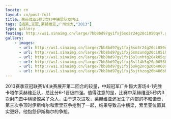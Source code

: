 ```yaml
---
locate: cn
layout: cn/post-full
title: 莱赫维亚5秒3次打中横梁队友内讧
tags: [搞笑,亚冠,莱赫维亚,广州恒大,"2013"]
type: gallery
featimg: http://ws1.sinaimg.cn/large/7bb8bd97gy1fxj5so3r24g20ci050qv7.gif
gallery:
    - images:
      - url: http://ws1.sinaimg.cn/large/7bb8bd97gy1fxj5so3r24g20ci050qv7.gif
      - url: http://ws1.sinaimg.cn/large/7bb8bd97gy1fxj5smzundg20ci05ihdv.gif
      - url: http://ws1.sinaimg.cn/large/7bb8bd97gy1fxj5slunhtg20ak05qx6r.gif
      - url: http://ws1.sinaimg.cn/large/7bb8bd97gy1fxj5sl14k5g20a0056kjn.gif
      - url: http://ws1.sinaimg.cn/large/7bb8bd97gy1fxj5skg2ncg20b4060x6r.gif
      - url: http://ws1.sinaimg.cn/large/7bb8bd97gy1fxj5sjthzog20b406bhdt.gif
---
```


2013赛季亚冠联赛1/4决赛展开第二回合的较量，中超冠军广州恒大客场4-1完胜卡塔尔莱赫维亚队，总比分6-1晋级四强。值得注意的是，比赛中莱赫维亚5秒内3次射门击中横梁惊呆了众人，由于这次进攻，莱赫维亚还发生了内部的不和谐音，第三次争顶时伊斯梅尔和索里亚争抢到了一起，结果导致击中横梁，索里亚位置其实更好，他抱怨伊斯梅尔的争抢。